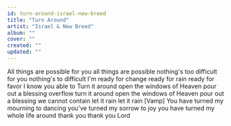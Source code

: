 ```yaml
---
id: turn-around-israel-new-breed
title: "Turn Around"
artist: "Israel & New Breed"
album: ""
cover: ""
created: ""
updated: ""
---
```


All things are possible for you all things are possible nothing's too difficult for you nothing's to difficult I'm ready for change ready for rain ready for favor I know you able to
Turn it around open the windows of Heaven pour out a blessing overflow turn it around open the windows of Heaven pour out a blessing we cannot contain let it rain let it rain
[Vamp]
You have turned my mourning to dancing you've turned my sorrow to joy you have turned my whole life around thank you thank you Lord